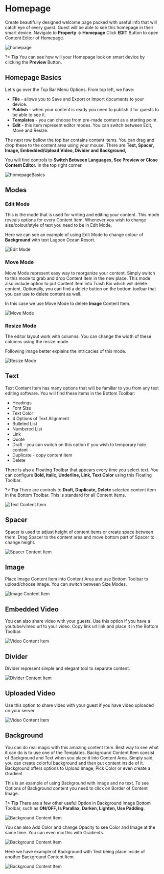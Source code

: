 # Homepage

Create beautifully designed welcome page packed with useful info that will catch eye of every guest. Guest will be able to see this homepage in their smart device. Navigate to **Property -> Homepage**
Click **EDIT** Button to open Content Editor of Homepage.

![homepage](https://static.guestbell.com/img/docs/homepage/homepage.jpg)

?> **Tip** You can see how will your Homepage look on smart device by clicking the **Preview** Button.

## Homepage Basics

Let's go over the Top Bar Menu Options. From top left, we have:

- **File** - allows you to Save and Export or Import documents to your device.
- **Publish** - when your content is ready you need to publish it for guests to be able to see it.
- **Templates** - you can choose from pre-made content as a starting point.
- **Edit** - this item represent editor modes. You can switch between Edit, Move and Resize.

The next row bellow the top bar contains content items. You can drag and drop these to the content area using your mouse. There are **Text, Spacer, Image, Embedded/Upload Video, Divider and Background,**

You will find controls to **Switch Between Languages, See Preview or Close Content Editor.** in the top right corner.

![homepageBasics](https://static.guestbell.com/img/docs/homepage/homepageBasics.jpg)

## Modes

### Edit Mode

This is the mode that is used for writing and editing your content. This mode reveals options for every Content Item. Whenever you wish to change size/colour/style of text you need to be in Edit Mode.

Here we can see an example of using Edit Mode to change colour of **Background** with text Lagoon Ocean Resort.

![Edit Mode](https://static.guestbell.com/img/docs/homepage/homepageEditMode.jpg)

### Move Mode

Move Mode represent easy way to reorganize your content. Simply switch to this mode to grab and drop Content Item in the new place. This mode also include option to put Content Item into Trash Bin which will delete content. Optionally, you can find a delete button on the bottom toolbar that you can use to delete content as well.

In this case we use Move Mode to delete **Image** Content Item.

![Move Mode](https://static.guestbell.com/img/docs/homepage/homepageMoveMode.jpg)

### Resize Mode

The editor layout work with columns. You can change the width of these columns using the resize mode.

Following image better explains the intricacies of this mode.

![Resize Mode](https://static.guestbell.com/img/docs/homepage/homepageResizeMode1.jpg)

## Text

Text Content Item has many options that will be familiar to you from any text editing software. You will find these items in the Bottom Toolbar:

- Headings
- Font Size
- Text Color
- 4 Options of Text Alignment
- Bulleted List
- Numbered List
- Link
- Quote
- Draft - you can switch on this option if you wish to temporary hide content
- Duplicate - copy content item
- Delete

There is also a Floating Toolbar that appears every time you select text. You can configure **Bold, Italic, Underline, Link, Text Color** using this Floating Toolbar.

?> **Tip** There are controls to **Draft, Duplicate, Delete** selected content item in the Bottom Toolbar. This is standard for all Content Items.

![Text Content Item](https://static.guestbell.com/img/docs/homepage/homepageText.jpg)

## Spacer

Spacer is used to adjust height of content items or create space between them. Drag Spacer to the content area and move bottom part of Spacer to change height.

![Spacer Content Item](https://static.guestbell.com/img/docs/homepage/homepageSpacer.jpg)

## Image

Place Image Content Item into Content Area and use Bottom Toolbar to upload/choose Image. You can switch between Size Modes.

![Image Content Item](https://static.guestbell.com/img/docs/homepage/homepageUrlVideo.jpg)

## Embedded Video

You can also share video with your guests. Use this option if you have a youtube/vimeo url to your video. Copy link url link and place it in the Bottom Toolbar.

![Video Content Item](https://static.guestbell.com/img/docs/homepage/homepageUrlVideo.jpg)

## Divider

Divider represent simple and elegant tool to separate content.

![Divider Content Item](https://static.guestbell.com/img/docs/homepage/homepageDivider.jpg)

## Uploaded Video

Use this option to share video with your guest if you have video uploaded on your server.

![Video Content Item](https://static.guestbell.com/img/docs/homepage/homepageUploadVideo.jpg)

## Background

You can do real magic with this amazing content Item. Best way to see what it can do is to use one of the Templates. Background Content Item consist of Background and Text when you place it into Content Area. Simply said, you can create colorful background and then put content inside of it. Background offers options to Upload Image, Pick Color or even create a Gradient.

This is an example of using Background with Image and no text. To see Options of Background content you need to click on Border of Content Image.

?> **Tip** There are a few other useful Option in Background Image Bottom Toolbar, such as **ON/OFF, Is Parallax, Darken, Lighten, Use Padding.**

![Background Content Item](https://static.guestbell.com/img/docs/homepage/homepageBackground1.jpg)

You can also Add Color and change Opacity to see Color and Image at the same time. You can even mix this with Gradients.

![Background Content Item](https://static.guestbell.com/img/docs/homepage/homepageBackground2.jpg)

Here we have example of Background with Text being place inside of another Background Content Item.

![Background Content Item](https://static.guestbell.com/img/docs/homepage/homepageBackground3.jpg)
